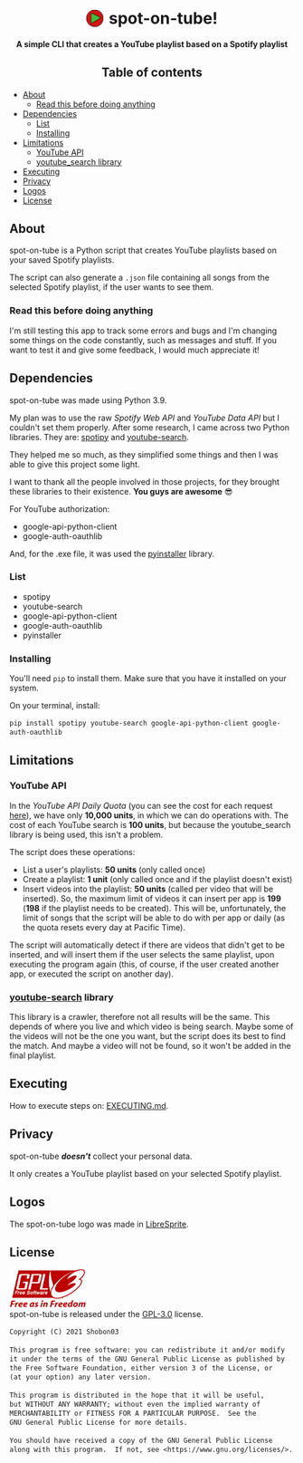 <h1 align="center" style="display: flex; align-items: center; justify-content: center; gap: 10px;"> <img width=30 src="./images/logos/logo.png" /> spot-on-tube!</h1>

<h4 align="center" style="font-weight: bold;">A simple CLI that creates a YouTube playlist based on a Spotify playlist</h4>

<h2 align="center">Table of contents</h2>

- [About](#about)
  - [Read this before doing anything](#read-this-before-doing-anything)
- [Dependencies](#dependencies)
  - [List](#list)
  - [Installing](#installing)
- [Limitations](#limitations)
  - [YouTube API](#youtube-api)
  - [youtube_search library](#youtube-search-library)
- [Executing](#executing)
- [Privacy](#privacy)
- [Logos](#logos)
- [License](#license)

## About

spot-on-tube is a Python script that creates YouTube playlists based on your saved Spotify playlists.

The script can also generate a `.json` file containing all songs from the selected Spotify playlist, if the user wants to see them.

### Read this before doing anything

I'm still testing this app to track some errors and bugs and I'm changing some things on the code constantly, such as messages and stuff. If you want to test it and give some feedback, I would much appreciate it!

## Dependencies

spot-on-tube was made using Python 3.9.

My plan was to use the raw _Spotify Web API_ and _YouTube Data API_ but I couldn't set them properly. After some research, I came across two Python libraries. They are: [spotipy](https://github.com/plamere/spotipy) and [youtube-search](https://github.com/joetats/youtube_search).

They helped me so much, as they simplified some things and then I was able to give this project some light.

I want to thank all the people involved in those projects, for they brought these libraries to their existence. **You guys are awesome** 😎

For YouTube authorization:

- google-api-python-client
- google-auth-oauthlib

And, for the .exe file, it was used the [pyinstaller](https://github.com/pyinstaller/pyinstaller) library.

### List

- spotipy
- youtube-search
- google-api-python-client
- google-auth-oauthlib
- pyinstaller

### Installing

You'll need `pip` to install them. Make sure that you have it installed on your system.

On your terminal, install:

```
pip install spotipy youtube-search google-api-python-client google-auth-oauthlib
```

## Limitations

### YouTube API

In the _YouTube API Daily Quota_ (you can see the cost for each request [here](https://developers.google.com/youtube/v3/determine_quota_cost?hl=en)), we have only **10,000 units**, in which we can do operations with. The cost of each YouTube search is **100 units**, but because the youtube_search library is being used, this isn't a problem.

The script does these operations:

- List a user's playlists: **50 units** (only called once)
- Create a playlist: **1 unit** (only called once and if the playlist doesn't exist)
- Insert videos into the playlist: **50 units** (called per video that will be inserted). So, the maximum limit of videos it can insert per app is **199** (**198** if the playlist needs to be created). This will be, unfortunately, the limit of songs that the script will be able to do with per app or daily (as the quota resets every day at Pacific Time).

The script will automatically detect if there are videos that didn't get to be inserted, and will insert them if the user selects the same playlist, upon executing the program again (this, of course, if the user created another app, or executed the script on another day).

### [youtube-search](https://github.com/joetats/youtube_search) library

This library is a crawler, therefore not all results will be the same. This depends of where you live and which video is being search. Maybe some of the videos will not be the one you want, but the script does its best to find the match. And maybe a video will not be found, so it won't be added in the final playlist.

## Executing

How to execute steps on: [EXECUTING.md](./docs/EXECUTING.md).

## Privacy

spot-on-tube **_doesn't_** collect your personal data.

It only creates a YouTube playlist based on your selected Spotify playlist.

## Logos

The spot-on-tube logo was made in [LibreSprite](https://github.com/LibreSprite/LibreSprite).

## License

![](./images/license-logo.png)\
spot-on-tube is released under the [GPL-3.0](./LICENSE) license.

```
Copyright (C) 2021 Shobon03

This program is free software: you can redistribute it and/or modify
it under the terms of the GNU General Public License as published by
the Free Software Foundation, either version 3 of the License, or
(at your option) any later version.

This program is distributed in the hope that it will be useful,
but WITHOUT ANY WARRANTY; without even the implied warranty of
MERCHANTABILITY or FITNESS FOR A PARTICULAR PURPOSE.  See the
GNU General Public License for more details.

You should have received a copy of the GNU General Public License
along with this program.  If not, see <https://www.gnu.org/licenses/>.
```
